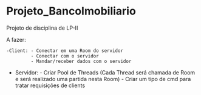 # Projeto_BancoImobiliario
Projeto de disciplina de LP-II 


  A fazer:
  
    -Client: - Conectar em uma Room do servidor
             - Conectar com o servidor
             - Mandar/receber dados com o servidor
             
   - Servidor: - Criar Pool de Threads (Cada Thread será chamada de Room e será realizado uma partida nesta Room)
               - Criar um tipo de cmd para tratar requisições de clients
               
